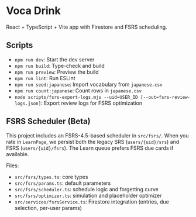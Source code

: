 # Voca Drink

React + TypeScript + Vite app with Firestore and FSRS scheduling.

## Scripts

- `npm run dev`: Start the dev server
- `npm run build`: Type-check and build
- `npm run preview`: Preview the build
- `npm run lint`: Run ESLint
- `npm run seed:japanese`: Import vocabulary from `japanese.csv`
- `npm run count:japanese`: Count rows in `japanese.csv`
- `node scripts/fsrs-export-logs.mjs --uid=USER_ID [--out=fsrs-review-logs.json]`: Export review logs for FSRS optimization

## FSRS Scheduler (Beta)

This project includes an FSRS-4.5-based scheduler in `src/fsrs/`. When you rate in `LearnPage`, we persist both the legacy SRS (`users/{uid}/srs`) and FSRS (`users/{uid}/fsrs`). The Learn queue prefers FSRS due cards if available.

Files:

- `src/fsrs/types.ts`: core types
- `src/fsrs/params.ts`: default parameters
- `src/fsrs/scheduler.ts`: schedule logic and forgetting curve
- `src/fsrs/optimizer.ts`: simulation and placeholder optimizer
- `src/services/fsrsService.ts`: Firestore integration (entries, due selection, per-user params)
